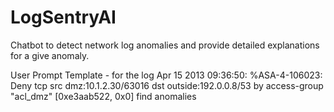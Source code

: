 # LogSentryAI

Chatbot to detect network log anomalies and provide detailed explanations for a give anomaly.

User Prompt Template - for the log Apr 15 2013 09:36:50: %ASA-4-106023: Deny tcp src dmz:10.1.2.30/63016 dst outside:192.0.0.8/53 by access-group \"acl_dmz\" [0xe3aab522, 0x0] find anomalies







